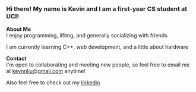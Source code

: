 ### Hi there! My name is Kevin and I am a first-year CS student at UCI! 

**About Me**  
I enjoy programming, lifitng, and generally socializing with friends 

I am currently learning C++, web development, and a little about hardware

**Contact**  
I'm open to collaborating and meeting new people, so feel free to email me at kevnnliu@gmail.com anytime!

Also feel free to check out my [linkedin](https://www.linkedin.com/in/kevin-liu-b0b45b233)

<!--
**kevnlliu/kevnlliu** is a ✨ _special_ ✨ repository because its `README.md` (this file) appears on your GitHub profile.

Here are some ideas to get you started:

- 🔭 I’m currently working on ...
- 🌱 I’m currently learning ...
- 👯 I’m looking to collaborate on ...
- 🤔 I’m looking for help with ...
- 💬 Ask me about ...
- 📫 How to reach me: ...
- 😄 Pronouns: ...
- ⚡ Fun fact: ...
-->
